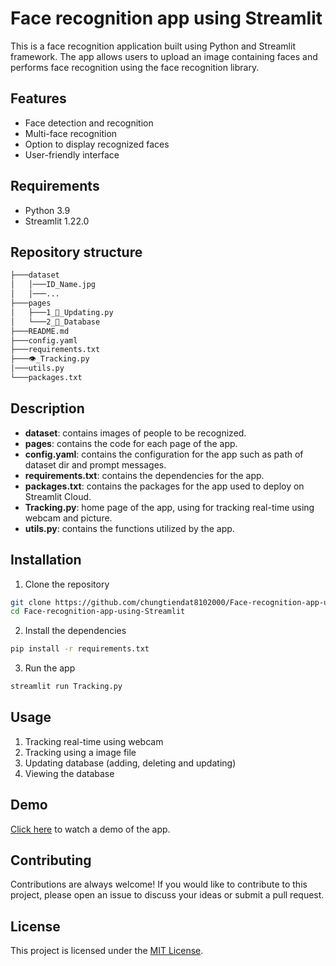 # Face recognition app using Streamlit

This is a face recognition application built using Python and Streamlit framework. The app allows users to upload an image containing faces and performs face recognition using the face recognition library.

## Features

- Face detection and recognition
- Multi-face recognition
- Option to display recognized faces
- User-friendly interface

## Requirements 
- Python 3.9
- Streamlit 1.22.0

## Repository structure
```bash
├───dataset
│   │───ID_Name.jpg
│   │───...
├───pages
│   ├───1_🔧_Updating.py
│   └───2_💾_Database
├───README.md
├───config.yaml 
├───requirements.txt
├───👁️_Tracking.py
│───utils.py
└───packages.txt
```

## Description
- **dataset**: contains images of people to be recognized.
- **pages**: contains the code for each page of the app.
- **config.yaml**: contains the configuration for the app such as path of dataset dir and prompt messages.
- **requirements.txt**: contains the dependencies for the app.
- **packages.txt**: contains the packages for the app used to deploy on Streamlit Cloud.
- **Tracking.py**: home page of the app, using for tracking real-time using webcam and picture.
- **utils.py**: contains the functions utilized by the app.


## Installation
1. Clone the repository
```bash
git clone https://github.com/chungtiendat8102000/Face-recognition-app-using-Streamlit.git
cd Face-recognition-app-using-Streamlit
```

2. Install the dependencies
```bash
pip install -r requirements.txt
```

3. Run the app
```bash
streamlit run Tracking.py
```

## Usage
1. Tracking real-time using webcam 
2. Tracking using a image file 
3. Updating database (adding, deleting and updating)
4. Viewing the database


## Demo
[Click here](https://chungtiendat8102000-face-recognition-app-using--tracking-9380y2.streamlit.app/) to watch a demo of the app.

## Contributing
Contributions are always welcome! If you would like to contribute to this project, please open an issue to discuss your ideas or submit a pull request.

## License
This project is licensed under the [MIT License](https://opensource.org/licenses/MIT).